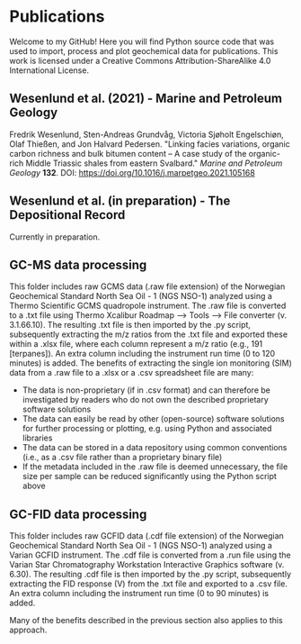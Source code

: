 # Publications

Welcome to my GitHub! Here you will find Python source code that was used to import, process and plot geochemical data for publications. This work is licensed under a Creative Commons Attribution-ShareAlike 4.0 International License.

## Wesenlund et al. (2021) - Marine and Petroleum Geology

Fredrik Wesenlund, Sten-Andreas Grundvåg, Victoria Sjøholt Engelschiøn, Olaf Thießen, and Jon Halvard Pedersen.
"Linking facies variations, organic carbon richness and bulk bitumen content – A case study of the organic-rich Middle Triassic shales from eastern Svalbard."
*Marine and Petroleum Geology* **132**.
DOI: https://doi.org/10.1016/j.marpetgeo.2021.105168


## Wesenlund et al. (in preparation) - The Depositional Record

Currently in preparation.

## GC-MS data processing

This folder includes raw GCMS data (.raw file extension) of the Norwegian Geochemical Standard North Sea Oil - 1 (NGS NSO-1) analyzed using a Thermo Scientific GCMS quadropole instrument. The .raw file is converted to a .txt file using Thermo Xcalibur Roadmap --> Tools --> File converter (v. 3.1.66.10). The resulting .txt file is then imported by the .py script, subsequently extracting the m/z ratios from the .txt file and exported these within a .xlsx file, where each column represent a m/z ratio (e.g., 191 [terpanes]). An extra column including the instrument run time (0 to 120 minutes) is added. The benefits of extracting the single ion monitoring (SIM) data from a .raw file to a .xlsx or a .csv spreadsheet file are many:

* The data is non-proprietary (if in .csv format) and can therefore be investigated by readers who do not own the described proprietary software solutions
* The data can easily be read by other (open-source) software solutions for further processing or plotting, e.g. using Python and associated libraries
* The data can be stored in a data repository using common conventions (i.e., as a .csv file rather than a proprietary binary file)
* If the metadata included in the .raw file is deemed unnecessary, the file size per sample can be reduced significantly using the Python script above

## GC-FID data processing

This folder includes raw GCFID data (.cdf file extension) of the Norwegian Geochemical Standard North Sea Oil - 1 (NGS NSO-1) analyzed using a Varian GCFID instrument. The .cdf file is converted from a .run file using the Varian Star Chromatography Workstation Interactive Graphics software (v. 6.30). The resulting .cdf file is then imported by the .py script, subsequently extracting the FID response (V) from the .txt file and exported to a .csv file. An extra column including the instrument run time (0 to 90 minutes) is added.

Many of the benefits described in the previous section also applies to this approach.
